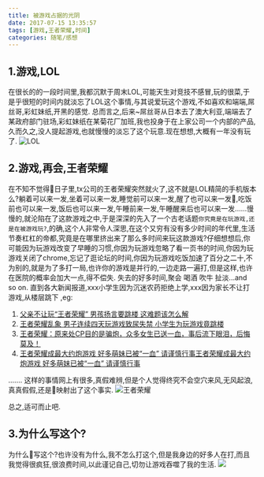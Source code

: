 ```yaml
---
title: 被游戏占据的光阴
date: 2017-07-15 13:35:57
tags: [游戏,王者荣耀,时间]
categories: 随笔/感想
---
```

## 1.游戏,LOL
在很长的的一段时间里,我都沉默于周末LOL,可能天生对竞技不感冒,玩的很菜,于是乎很短的时间内就淡忘了LOL这个事情,与其说爱玩这个游戏,不如喜欢和端端,屌丝哥,彩虹妹纸,开黑的感觉.
总而言之,后来~屌丝哥从日本去了澳大利亚,端端去了某政府部门驻场,彩虹妹纸在某菊花厂加班,我也投身于在上家公司一个内部的产品,久而久之,没人提起游戏,也就慢慢的淡忘了这个玩意.现在想想,大概有一年没有玩了.
![LOL](/imgage/posts/被游戏占据的光阴/WX20170715-135453@2x.png)
<!--more-->
## 2.游戏,再会,王者荣耀
在不知不觉得日子里,tx公司的王者荣耀突然就火了,这不就是LOL精简的手机版本么?躺着可以来一发,坐着可以来一发,睡觉前可以来一发,醒了也可以来一发,吃饭前也可以来一发,饭后也可以来一发,午睡前来一发,午睡醒来后也可以来一发......慢慢的,就沦陷在了这款游戏之中,于是深深的先入了一个古老话题`你究竟是在玩游戏,还是在被游戏玩?`,的确,这个人非常令人深思,在这个又穷有没有多少时间的年代里,生活节奏杠杠的帝都,究竟是在哪里挤出来了那么多时间来玩这款游戏?仔细想想后,你可能因为玩游戏改变了早睡的习惯,你因为玩游戏忽略了看一页书的时间,你因为玩游戏关闭了chrome,忘记了逛论坛的时间,你因为玩游戏吃饭加速了百分之二十,不为别的,就是为了多打一局,也许你的游戏是并行的,一边走路一遍打,但是这样,也许在医院的概率会加大一点,得不偿失.
失去的好多时间,聚会 喝酒 吹牛 扯淡...and so on.
直到各大新闻报道,xxx小学生因为沉迷农药拒绝上学,xxx因为家长不让打游戏,从楼层跳下 ,eg:
1. [父亲不让玩“王者荣耀” 男孩扬言要跳楼 这难题该怎么解](http://ah.sina.com.cn/news/2017-07-14/detail-ifyiakur8864801.shtml)
2. [王者荣耀乱象 男子连续四天玩游戏致尿失禁 小学生为玩游戏竟跳楼](http://news.chinaxiaokang.com/shehuipindao/shehui/20170704/215552.html)
3. [王者荣耀：原来处CP目的是骗炮，众多女生已送一血，事后流下眼泪，后悔莫及！](https://baijiahao.baidu.com/s?id=1569509889223556&wfr=spider&for=pc)
4. [王者荣耀成最大约炮游戏 好多萌妹已被“一血” 请谨慎行事王者荣耀成最大约炮游戏 好多萌妹已被“一血” 请谨慎行事](http://www.chinaz.com/game/mbtips/2017/0609/724094.shtml)

.......
这样的事情网上有很多,真假难辨,但是个人觉得终究不会空穴来风,无风起浪,真真假假,还是映射出了这个事实.
![王者荣耀](/imgage/posts/被游戏占据的光阴/Img501298857.jpg)

总之,适可而止吧.

## 3.为什么写这个?
为什么写这个?也许没有为什么,我不怎么打这个,但是我身边的好多人在打,而且我觉得很疯狂,很浪费时间,以此谨记自己,切勿让游戏吞噬了我的生活.
![](/imgage/posts/被游戏占据的光阴/u=2539101803,4175421281&fm=26&gp=0.jpg)

